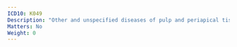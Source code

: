 ```yaml
---
ICD10: K049
Description: "Other and unspecified diseases of pulp and periapical tissues"
Matters: No
Weight: 0
---
```



